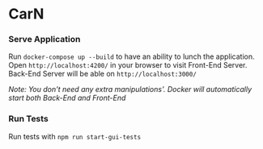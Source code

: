 # CarN
### Serve Application

Run `docker-compose up --build` to have an ability to lunch the application. Open `http://localhost:4200/` in your browser to visit Front-End Server. Back-End Server will be able on `http://localhost:3000/`

_Note: You don't need any extra manipulations'. Docker will automatically start both Back-End and Front-End_

### Run Tests

Run tests with `npm run start-gui-tests`
